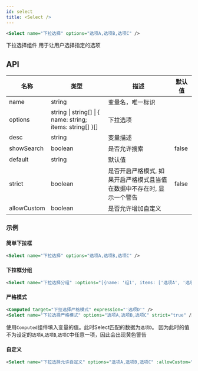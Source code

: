 ```yaml
---
id: select
title: <Select />
---
```


```xml
<Select name="下拉选择" options="选项A,选项B,选项C" />
```

下拉选择组件 用于让用户选择指定的选项

## API

| 名称 | 类型 | 描述 | 默认值 |
| ---- | ---- | ---- | ---- | 
| name | string | 变量名，唯一标识 |  |
| options | string \| string[] \| { name: string; items: string[] }[] | 下拉选项 | |
| desc | string | 变量描述 | |
| showSearch | boolean | 是否允许搜索 | false |
| default | string | 默认值 | |
| strict | boolean | 是否开启严格模式, 如果开启严格模式且当值在数据中不存在时, 显示一个警告 | false |
| allowCustom | boolean | 是否允许增加自定义 | |

### 示例

#### 简单下拉框
```xml
<Select name="下拉选择" options="选项A,选项B,选项C" />
```

#### 下拉框分组

```xml
<Select name="下拉选择分组" :options="[{name: '组1', items: ['选项A', '选项B']}, {name: '组2', items: ['选项C']}]" />
```

#### 严格模式

```xml
<Computed target="下拉选择严格模式" expression="'选项D'" />
<Select name="下拉选择严格模式" options="选项A,选项B,选项C" strict="true" />
```

使用`Computed`组件填入变量的值。此时Select匹配的数据为`选项D`。 因为此时的值不为设定的`选项A`,`选项B`,`选项C`中任意一项，因此会出现黄色警告

#### 自定义
```xml
<Select name="下拉选择允许自定义" options="选项A,选项B,选项C" :allowCustom="true" />
```
